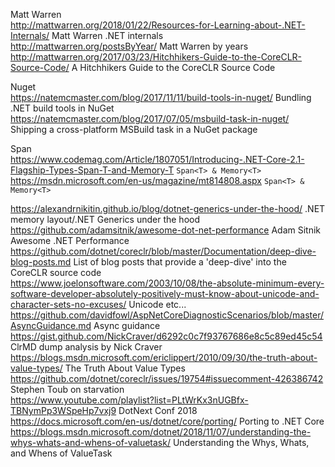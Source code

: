 Matt Warren  
http://mattwarren.org/2018/01/22/Resources-for-Learning-about-.NET-Internals/ Matt Warren .NET internals  
http://mattwarren.org/postsByYear/ Matt Warren by years  
http://mattwarren.org/2017/03/23/Hitchhikers-Guide-to-the-CoreCLR-Source-Code/ A Hitchhikers Guide to the CoreCLR Source Code  

Nuget  
https://natemcmaster.com/blog/2017/11/11/build-tools-in-nuget/ Bundling .NET build tools in NuGet  
https://natemcmaster.com/blog/2017/07/05/msbuild-task-in-nuget/ Shipping a cross-platform MSBuild task in a NuGet package  

Span  
https://www.codemag.com/Article/1807051/Introducing-.NET-Core-2.1-Flagship-Types-Span-T-and-Memory-T `Span<T> & Memory<T>`  
https://msdn.microsoft.com/en-us/magazine/mt814808.aspx `Span<T> & Memory<T>`  

https://alexandrnikitin.github.io/blog/dotnet-generics-under-the-hood/  .NET memory layout/.NET Generics under the hood  
https://github.com/adamsitnik/awesome-dot-net-performance Adam Sitnik Awesome .NET Performance  
https://github.com/dotnet/coreclr/blob/master/Documentation/deep-dive-blog-posts.md List of blog posts that provide a 'deep-dive' into the CoreCLR source code  
https://www.joelonsoftware.com/2003/10/08/the-absolute-minimum-every-software-developer-absolutely-positively-must-know-about-unicode-and-character-sets-no-excuses/ Unicode etc...  
https://github.com/davidfowl/AspNetCoreDiagnosticScenarios/blob/master/AsyncGuidance.md Async guidance  
https://gist.github.com/NickCraver/d6292c0c7f93767686e8c5c89ed45c54 ClrMD dump analysis by Nick Craver  
https://blogs.msdn.microsoft.com/ericlippert/2010/09/30/the-truth-about-value-types/  The Truth About Value Types  
https://github.com/dotnet/coreclr/issues/19754#issuecomment-426386742 Stephen Toub on starvation  
https://www.youtube.com/playlist?list=PLtWrKx3nUGBfx-TBNymPp3WSpeHp7vxj9 DotNext Conf 2018  
https://docs.microsoft.com/en-us/dotnet/core/porting/ Porting to .NET Core  
https://blogs.msdn.microsoft.com/dotnet/2018/11/07/understanding-the-whys-whats-and-whens-of-valuetask/ Understanding the Whys, Whats, and Whens of ValueTask  

